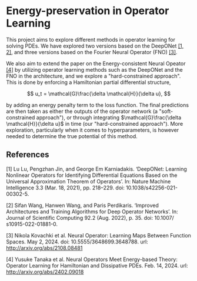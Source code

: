 # Energy-preservation in Operator Learning

This project aims to explore different methods in operator learning for solving PDEs. We have explored two versions based on the DeepONet [[1, 2]](#1), and three versions based on the Fourier Neural Operator (FNO) [[3]](#3).

We also aim to extend the paper on the Energy-consistent Neural Opeator [[4]](#4) by utilizing operator learning methods such as the DeepONet and the FNO in the architecture, and we explore a "hard-constrained approach".
This is done by enforcing a Hamiltonian partial differential structure, 

$$
u_t = \mathcal{G}\frac{\delta \mathcal{H}}{\delta u},
$$

by adding an energy penalty term to the loss function. The final predictions are then taken as either the outputs of the operator network (a "soft-constrained approach"), or through integrating $\mathcal{G}\frac{\delta \mathcal{H}}{\delta u}$ in time (our "hard-constrained approach").
More exploration, particularly when it comes to hyperparameters, is however needed to determine the true potential of this method.

## References
<a id="1">[1]</a> 
Lu Lu, Pengzhan Jin, and George Em Karniadakis. ‘DeepONet: Learning Nonlinear Operators for
Identifying Differential Equations Based on the Universal Approximation Theorem of Operators’.
In: Nature Machine Intelligence 3.3 (Mar. 18, 2021), pp. 218–229. doi: 10.1038/s42256-021-00302-5.

<a id="2">[2]</a>
Sifan Wang, Hanwen Wang, and Paris Perdikaris. ‘Improved Architectures and Training Algorithms
for Deep Operator Networks’. In: Journal of Scientific Computing 92.2 (Aug. 2022), p. 35. doi: 10.1007/
s10915-022-01881-0.

<a id="3">[3]</a>
Nikola Kovachki et al. Neural Operator: Learning Maps Between Function Spaces. May 2, 2024. doi:
10.5555/3648699.3648788. url: http://arxiv.org/abs/2108.08481

<a id="4">[4]</a>
Yusuke Tanaka et al. Neural Operators Meet Energy-based Theory: Operator Learning for Hamiltonian and
Dissipative PDEs. Feb. 14, 2024. url: http://arxiv.org/abs/2402.09018
